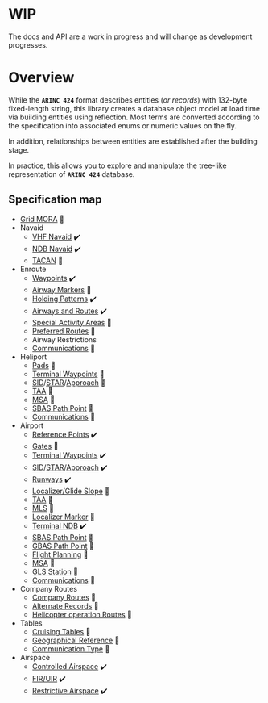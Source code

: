 # WIP

The docs and API are a work in progress and will change as development progresses.

# Overview

While the **`ARINC 424`** format describes entities (*or records*) with 132-byte fixed-length string, this library creates 
a database object model at load time via building entities using reflection. Most terms are converted according 
to the specification into associated enums or numeric values on the fly.

In addition, relationships between entities are established after the building stage.

In practice, this allows you to explore and manipulate the tree-like representation of **`ARINC 424`** database.

## Specification map

- [Grid MORA](api/Arinc424.MinimumAltitudesGrid.yml) 🚧
- Navaid
  - [VHF Navaid](api/Arinc424.Navigation.OmnidirectionalStation.yml) ✔️
  - [NDB Navaid](api/Arinc424.Navigation.NondirectionalBeacon.yml) ✔️
  - [TACAN](api/Arinc424.Navigation.TacticalSystem.yml) 🚧
- Enroute
  - [Waypoints](api/Arinc424.Waypoints.Waypoint.yml) ✔️
  - [Airway Markers](api/Arinc424.Routing.AirwayMarker.yml) 🚧
  - [Holding Patterns](api/Arinc424.Routing.HoldingPattern.yml) ✔️
  - [Airways and Routes](api/Arinc424.Routing.Airway.yml) ✔️
  - [Special Activity Areas](api/Arinc424.Routing.SpecialActivityArea.yml) 🚧
  - [Preferred Routes](api/Arinc424.Routing.PreferredRoute.yml) 🚧
  - Airway Restrictions
  - [Communications](api/Arinc424.Routing.AirwayCommunications.yml) 🚧
- Heliport
  - [Pads](api/Arinc424.Ports.Heliport.yml) 🚧
  - [Terminal Waypoints](api/Arinc424.Waypoints.HeliportTerminalWaypoint.yml) 🚧
  - [SID](api/Arinc424.Procedures.HeliportDeparture.yml)/[STAR](api/Arinc424.Procedures.HeliportArrival.yml)/[Approach](api/Arinc424.Procedures.HeliportApproach.yml) 🚧
  - [TAA](api/Arinc424.Ports.HeliportArrivalAltitudes.yml) 🚧
  - [MSA](api/Arinc424.Ports.HeliportMinimumAltitudes.yml) 🚧
  - [SBAS Path Point](api/Arinc424.Ports.HelicopterSatelliteAugmentPoint.yml) 🚧
  - [Communications](api/Arinc424.Ports.HeliportCommunications.yml) 🚧
- Airport
  - [Reference Points](api/Arinc424.Ports.Airport.yml) ✔️
  - [Gates](api/Arinc424.Ports.Gate.yml) 🚧
  - [Terminal Waypoints](api/Arinc424.Waypoints.AirportTerminalWaypoint.yml) ✔️
  - [SID](api/Arinc424.Procedures.AirportDeparture.yml)/[STAR](api/Arinc424.Procedures.AirportArrival.yml)/[Approach](api/Arinc424.Procedures.AirportApproach.yml) ✔️
  - [Runways](api/Arinc424.Ports.Runway.yml) ✔️
  - [Localizer/Glide Slope](api/Arinc424.Ports.LocalizerGlideSlope.yml) 🚧
  - [TAA](api/Arinc424.Ports.AirportArrivalAltitudes.yml) 🚧
  - [MLS](api/Arinc424.Navigation.MicrowaveLandingSystem.yml) 🚧
  - [Localizer Marker](api/Arinc424.Ports.LocalizerMarker.yml) 🚧
  - [Terminal NDB](api/Arinc424.Navigation.AirportBeacon.yml) ✔️
  - [SBAS Path Point](api/Arinc424.Ports.AirportSatelliteAugmentPoint.yml) 🚧
  - [GBAS Path Point](api/Arinc424.Ports.GroundAugmentPoint.yml) 🚧
  - [Flight Planning](api/Arinc424.Ports.FlightPlanning.yml) 🚧
  - [MSA](api/Arinc424.Ports.AirportMinimumAltitudes.yml) 🚧
  - [GLS Station](api/Arinc424.Ports.GlobalLandingSystem.yml) 🚧
  - [Communications](api/Arinc424.Ports.AirportCommunications.yml) 🚧
- Company Routes
  - [Company Routes](api/Arinc424.Routing.CompanyRoute.yml) 🚧
  - [Alternate Records](api/Arinc424.Routing.Alternate.yml) 🚧
  - [Helicopter operation Routes](api/Arinc424.Routing.HelicopterCompanyRoute.yml) 🚧
- Tables
  - [Cruising Tables](api/Arinc424.Tables.CruiseTable.yml) 🚧
  - [Geographical Reference](api/Arinc424.Tables.GeographicalReference.yml) 🚧
  - [Communication Type](api/Arinc424.Tables.CommunicationType.yml) 🚧
- Airspace
  - [Controlled Airspace](api/Arinc424.Airspace.ControlledAirspace.yml) ✔️
  - [FIR/UIR](api/Arinc424.Airspace.FlightInfoRegion.yml) ✔️
  - [Restrictive Airspace](api/Arinc424.Airspace.RestrictiveAirspace.yml) ✔️
